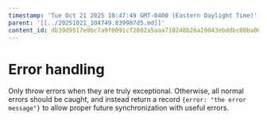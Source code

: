 ```yaml
---
timestamp: 'Tue Oct 21 2025 10:47:49 GMT-0400 (Eastern Daylight Time)'
parent: '[[../20251021_104749.839987d5.md]]'
content_id: db39d9517e9bc7a9f0091cf2802a5aaa710248b26a19043ebddbc00ba067bc70
---
```


# Error handling

Only throw errors when they are truly exceptional. Otherwise, all normal errors should be caught, and instead return a record `{error: "the error message"}` to allow proper future synchronization with useful errors.
